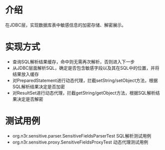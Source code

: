 # 介绍

在JDBC层，实现数据库表中敏感信息的加密存储、解密展示。


# 实现方式

* 查询SQL解析结果缓存，命中则无需再次解析，否则进入下一步
* 从JDBC层面解析SQL，确定是否包含敏感字段以及其在SQL中的位置，并将结果放入缓存
* 对PreparedStatement进行动态代理，拦截setString/setObject方法，根据SQL解析结果决定是否加密
* 对ResultSet进行动态代理，拦截getString/getObject方法，根据SQL解析结果决定是否解密

# 测试用例
* org.n3r.sensitive.parser.SensitiveFieldsParserTest  SQL解析测试用例
* org.n3r.sensitive.proxy.SensitiveFieldsProxyTest  动态代理测试用例